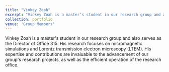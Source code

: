 ```yaml
---
title: "Vinkey Zoah"
excerpt: "Vinkey Zoah is a master’s student in our research group and also serves as the Director of Office 315, specializing in micromagnetic simulations and Lorentz transmission electron microscopy studies.<br/><img src='/images/zwk.jpg'>"
collection: portfolio
venue: 'Group Members'
---
```


Vinkey Zoah is a master's student in our research group and also serves as the Director of Office 315. His research focuses on micromagnetic simulations and Lorentz transmission electron microscopy (LTEM). His expertise and contributions are invaluable to the advancement of our group's research projects, as well as the efficient operation of the research office.

